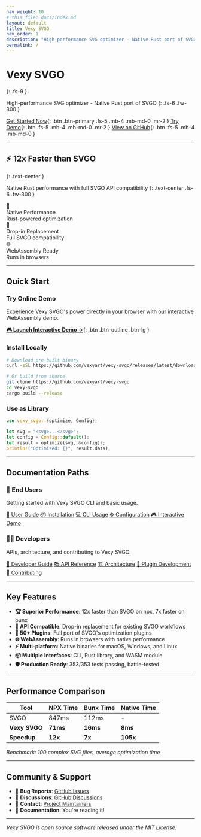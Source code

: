 ```yaml
---
nav_weight: 10
# this_file: docs/index.md
layout: default
title: Vexy SVGO
nav_order: 1
description: "High-performance SVG optimizer - Native Rust port of SVGO"
permalink: /
---
```


# Vexy SVGO
{: .fs-9 }

High-performance SVG optimizer - Native Rust port of SVGO
{: .fs-6 .fw-300 }

[Get Started Now](/user/){: .btn .btn-primary .fs-5 .mb-4 .mb-md-0 .mr-2 }
[Try Demo](/demo/){: .btn .fs-5 .mb-4 .mb-md-0 .mr-2 }
[View on GitHub](https://github.com/vexyart/vexy-svgo){: .btn .fs-5 .mb-4 .mb-md-0 }

---

## ⚡ **12x Faster** than SVGO
{: .text-center }

Native Rust performance with full SVGO API compatibility
{: .text-center .fs-6 .fw-300 }

<div class="d-flex flex-justify-around flex-wrap my-6">
  <div class="text-center mb-4">
    <div class="fs-8 text-green-000">🚀</div>
    <div class="fw-500">Native Performance</div>
    <div class="fs-3 text-grey-dk-000">Rust-powered optimization</div>
  </div>
  <div class="text-center mb-4">
    <div class="fs-8 text-blue-000">🔄</div>
    <div class="fw-500">Drop-in Replacement</div>
    <div class="fs-3 text-grey-dk-000">Full SVGO compatibility</div>
  </div>
  <div class="text-center mb-4">
    <div class="fs-8 text-purple-000">🌐</div>
    <div class="fw-500">WebAssembly Ready</div>
    <div class="fs-3 text-grey-dk-000">Runs in browsers</div>
  </div>
</div>

---

## Quick Start

### Try Online Demo
Experience Vexy SVGO's power directly in your browser with our interactive WebAssembly demo.

[**🎮 Launch Interactive Demo →**](/demo/){: .btn .btn-outline .btn-lg }

### Install Locally

```bash
# Download pre-built binary
curl -sSL https://github.com/vexyart/vexy-svgo/releases/latest/download/vexy-svgo-macos.tar.gz | tar -xz

# Or build from source
git clone https://github.com/vexyart/vexy-svgo
cd vexy-svgo
cargo build --release
```

### Use as Library

```rust
use vexy_svgo::{optimize, Config};

let svg = "<svg>...</svg>";
let config = Config::default();
let result = optimize(svg, &config)?;
println!("Optimized: {}", result.data);
```

---

## Documentation Paths

<div class="d-flex flex-column flex-md-row mb-6">
  <div class="flex-auto mr-0 mr-md-4 mb-4 mb-md-0">
    <div class="Box Box--blue mb-3">
      <div class="Box-header">
        <h3 class="Box-title">👤 End Users</h3>
      </div>
      <div class="Box-body">
        <p class="mb-3">Getting started with Vexy SVGO CLI and basic usage.</p>
        <nav class="menu">
          <a href="/user/" class="menu-item">📖 User Guide</a>
          <a href="/user/installation/" class="menu-item">📦 Installation</a>
          <a href="/user/cli-usage/" class="menu-item">💻 CLI Usage</a>
          <a href="/user/configuration/" class="menu-item">⚙️ Configuration</a>
          <a href="/demo/" class="menu-item">🎮 Interactive Demo</a>
        </nav>
      </div>
    </div>
  </div>

  <div class="flex-auto">
    <div class="Box Box--purple mb-3">
      <div class="Box-header">
        <h3 class="Box-title">👨‍💻 Developers</h3>
      </div>
      <div class="Box-body">
        <p class="mb-3">APIs, architecture, and contributing to Vexy SVGO.</p>
        <nav class="menu">
          <a href="/developer/" class="menu-item">🔧 Developer Guide</a>
          <a href="/developer/api-reference/" class="menu-item">📚 API Reference</a>
          <a href="/developer/architecture/" class="menu-item">🏗️ Architecture</a>
          <a href="/developer/plugin-development/" class="menu-item">🧩 Plugin Development</a>
          <a href="/developer/contributing/" class="menu-item">🤝 Contributing</a>
        </nav>
      </div>
    </div>
  </div>
</div>

---

## Key Features

- **🏆 Superior Performance**: 12x faster than SVGO on npx, 7x faster on bunx
- **🔗 API Compatible**: Drop-in replacement for existing SVGO workflows  
- **🧩 50+ Plugins**: Full port of SVGO's optimization plugins
- **🌐 WebAssembly**: Runs in browsers with native performance
- **⚡ Multi-platform**: Native binaries for macOS, Windows, and Linux
- **📦 Multiple Interfaces**: CLI, Rust library, and WASM module
- **🛡️ Production Ready**: 353/353 tests passing, battle-tested

---

## Performance Comparison

| Tool | NPX Time | Bunx Time | Native Time |
|------|----------|-----------|-------------|
| SVGO | 847ms | 112ms | - |
| **Vexy SVGO** | **71ms** | **16ms** | **8ms** |
| **Speedup** | **12x** | **7x** | **105x** |

*Benchmark: 100 complex SVG files, average optimization time*

---

## Community & Support

- 🐛 **Bug Reports**: [GitHub Issues](https://github.com/vexyart/vexy-svgo/issues)
- 💬 **Discussions**: [GitHub Discussions](https://github.com/vexyart/vexy-svgo/discussions)  
- 📧 **Contact**: [Project Maintainers](mailto:twardoch@github.com)
- 📖 **Documentation**: You're reading it!

---

*Vexy SVGO is open source software released under the MIT License.*
